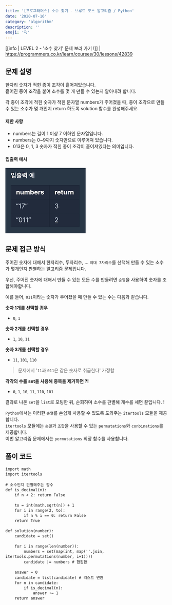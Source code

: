 ```yaml
---
title: '[프로그래머스] 소수 찾기 - 브루트 포스 알고리즘 / Python'
date: '2020-07-16'
category: 'algorithm'
description: ''
emoji: '🔍'
---
```


[[info | LEVEL 2 - '소수 찾기' 문제 보러 가기 !]]
| https://programmers.co.kr/learn/courses/30/lessons/42839

## 문제 설명

한자리 숫자가 적힌 종이 조각이 흩어져있습니다.  
흩어진 종이 조각을 붙여 소수를 몇 개 만들 수 있는지 알아내려 합니다.

각 종이 조각에 적힌 숫자가 적힌 문자열 numbers가 주어졌을 때, 종이 조각으로 만들 수 있는 소수가 몇 개인지 return 하도록 solution 함수를 완성해주세요.

#### 제한 사항

- numbers는 길이 1 이상 7 이하인 문자열입니다.
- numbers는 0~9까지 숫자만으로 이루어져 있습니다.
- 013은 0, 1, 3 숫자가 적힌 종이 조각이 흩어져있다는 의미입니다.

#### 입출력 예시

![입출력 예시](./images/example.png)

## 문제 접근 방식

주어진 숫자에 대해서 한자리수, 두자리수, ... `최대 7자리수`를 선택해 만들 수 있는 소수가 몇개인지 판별하는 알고리즘 문제입니다.

우선, 주어진 숫자에 대해서 만들 수 있는 모든 수를 만들려면 `순열`을 사용하여 숫자를 조합해야합니다.

예를 들어, `011`이라는 숫자가 주어졌을 때 만들 수 있는 수는 다음과 같습니다.

**숫자 1개를 선택할 경우**
- `0`, `1`

**숫자 2개를 선택할 경우**
- `1`, `10`, `11`

**숫자 3개를 선택할 경우**
- `11`, `101`, `110`

> 문제에서 '`11`과 `011`은 같은 숫자로 취급한다' 가정함

**각각의 수를 set을 사용해 중복을 제거하면 ?!**
- `0`, `1`, `10`, `11`, `110`, `101`

결과로 나온 `set`을 `list`로 포팅한 뒤, 순회하며 소수를 판별해 개수를 세면 끝입니다. !

`Python`에서는 이러한 `순열`를 손쉽게 사용할 수 있도록 도와주는 `itertools` 모듈을 제공합니다.  
`itertools` 모듈에는 `순열`과 `조합`을 사용할 수 있는 `permutations`와 `conbinations`를 제공합니다.  
이번 알고리즘 문제에서는 `permutations` 외장 함수를 사용합니다.

## 풀이 코드

```python:title=Python
import math
import itertools

# 소수인지 판별해주는 함수
def is_decimal(n):
    if n < 2: return False
    
    to = int(math.sqrt(n)) + 1
    for i in range(2, to):
        if n % i == 0: return False
    return True

def solution(number):
    candidate = set()
    
    for i in range(len(number)):
        numbers = set(map(int, map(''.join, itertools.permutations(number, i+1))))
        candidate |= numbers # 합집합
    
    answer = 0
    candidate = list(candidate) # 리스트 변환
    for n in candidate:
        if is_decimal(n):
            answer += 1
    return answer
```